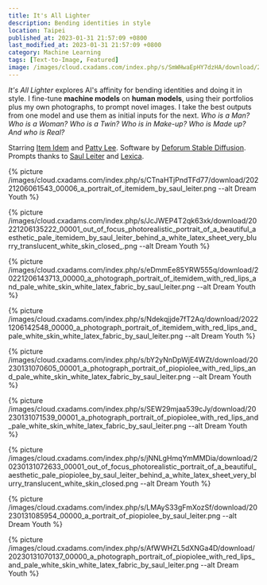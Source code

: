 ```yaml
---
title: It's All Lighter
description: Bending identities in style
location: Taipei
published_at: 2023-01-31 21:57:09 +0800
last_modified_at: 2023-01-31 21:57:09 +0800
category: Machine Learning
tags: [Text-to-Image, Featured]
image: /images/cloud.cxadams.com/index.php/s/SmWHwaEpHY7dzHA/download/20221206140958_00001_a_photograph_portrait_of_itemidem_with_red_lips_and_pale_white_skin_white_latex_fabric_by_saul_leiter.png
---
```


*It's All Lighter* explores AI's affinity for bending identities and doing it in
 style. I fine-tune **machine models** on **human models**, using their
 portfolios plus my own photographs, to prompt novel images. I take the best
 outputs from one model and use them as initial inputs for the next. *Who is a
 Man? Who is a Woman?  Who is a Twin? Who is in Make-up?  Who is Made up?  And
 who is Real?*

Starring [Item Idem](https://www.instagram.com/item_idem/) and [Patty
Lee](https://www.instagram.com/piopiolee/). Software by [Deforum Stable
Diffusion](https://github.com/deforum-art/deforum-stable-diffusion). Prompts
thanks to [Saul Leiter](https://www.saulleiterfoundation.org/) and
[Lexica](https://lexica.art/).

{% picture /images/cloud.cxadams.com/index.php/s/CTnaHTjPndTFd77/download/20221206061543_00006_a_portrait_of_itemidem_by_saul_leiter.png --alt Dream Youth %}

{% picture /images/cloud.cxadams.com/index.php/s/JcJWEP4T2qk63xk/download/20221206135222_00001_out_of_focus_photorealistic_portrait_of_a_beautiful_aesthetic_pale_itemidem_by_saul_leiter_behind_a_white_latex_sheet_very_blurry_translucent_white_skin_closed_.png --alt Dream Youth %}

{% picture /images/cloud.cxadams.com/index.php/s/eDmmEe85YRW555q/download/20221206143713_00000_a_photograph_portrait_of_itemidem_with_red_lips_and_pale_white_skin_white_latex_fabric_by_saul_leiter.png --alt Dream Youth %}

{% picture /images/cloud.cxadams.com/index.php/s/Ndekqjjde7fT2Aq/download/20221206142548_00000_a_photograph_portrait_of_itemidem_with_red_lips_and_pale_white_skin_white_latex_fabric_by_saul_leiter.png --alt Dream Youth %}

{% picture /images/cloud.cxadams.com/index.php/s/bY2yNnDpWjE4WZt/download/20230131070605_00001_a_photograph_portrait_of_piopiolee_with_red_lips_and_pale_white_skin_white_latex_fabric_by_saul_leiter.png --alt Dream Youth %}

{% picture /images/cloud.cxadams.com/index.php/s/SEW29mjaa539cJy/download/20230131071539_00001_a_photograph_portrait_of_piopiolee_with_red_lips_and_pale_white_skin_white_latex_fabric_by_saul_leiter.png --alt Dream Youth %}

{% picture /images/cloud.cxadams.com/index.php/s/jNNLgHmqYmMMDia/download/20230131072633_00001_out_of_focus_photorealistic_portrait_of_a_beautiful_aesthetic_pale_piopiolee_by_saul_leiter_behind_a_white_latex_sheet_very_blurry_translucent_white_skin_closed.png --alt Dream Youth %}

{% picture /images/cloud.cxadams.com/index.php/s/LMAyS33gFmXozSf/download/20230131085954_00000_a_portrait_of_piopiolee_by_saul_leiter.png --alt Dream Youth %}

{% picture /images/cloud.cxadams.com/index.php/s/AfWWHZL5dXNGa4D/download/20230131070137_00000_a_photograph_portrait_of_piopiolee_with_red_lips_and_pale_white_skin_white_latex_fabric_by_saul_leiter.png --alt Dream Youth %}
